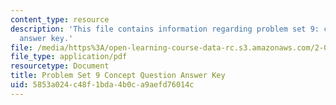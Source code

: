 ```yaml
---
content_type: resource
description: 'This file contains information regarding problem set 9: concept question
  answer key.'
file: /media/https%3A/open-learning-course-data-rc.s3.amazonaws.com/2-003sc-engineering-dynamics-fall-2011/5853a024c48f1bda4b0ca9aefd76014c_MIT2_003SCF11_pset9CoSol.pdf
file_type: application/pdf
resourcetype: Document
title: Problem Set 9 Concept Question Answer Key
uid: 5853a024-c48f-1bda-4b0c-a9aefd76014c
---
```

